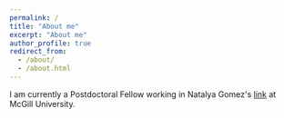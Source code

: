 ```yaml
---
permalink: /
title: "About me"
excerpt: "About me"
author_profile: true
redirect_from: 
  - /about/
  - /about.html
---
```


I am currently a Postdoctoral Fellow working in Natalya Gomez's 
[link](https://www.natalyagomez.com "Geodynamics Research Group") at McGill University. 
